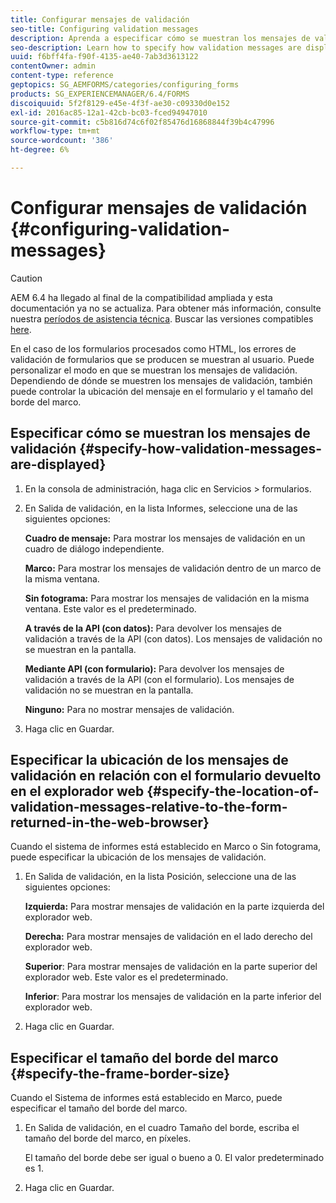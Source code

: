 ```yaml
---
title: Configurar mensajes de validación
seo-title: Configuring validation messages
description: Aprenda a especificar cómo se muestran los mensajes de validación y su ubicación en relación con el formulario devuelto en el explorador web.
seo-description: Learn how to specify how validation messages are displayed and their location relative to the form returned in the web browser.
uuid: f6bff4fa-f90f-4135-ae40-7ab3d3613122
contentOwner: admin
content-type: reference
geptopics: SG_AEMFORMS/categories/configuring_forms
products: SG_EXPERIENCEMANAGER/6.4/FORMS
discoiquuid: 5f2f8129-e45e-4f3f-ae30-c09330d0e152
exl-id: 2016ac85-12a1-42cb-bc03-fced94947010
source-git-commit: c5b816d74c6f02f85476d16868844f39b4c47996
workflow-type: tm+mt
source-wordcount: '386'
ht-degree: 6%

---
```


# Configurar mensajes de validación {#configuring-validation-messages}

>[!CAUTION]
>
>AEM 6.4 ha llegado al final de la compatibilidad ampliada y esta documentación ya no se actualiza. Para obtener más información, consulte nuestra [períodos de asistencia técnica](https://helpx.adobe.com/es/support/programs/eol-matrix.html). Buscar las versiones compatibles [here](https://experienceleague.adobe.com/docs/).

En el caso de los formularios procesados como HTML, los errores de validación de formularios que se producen se muestran al usuario. Puede personalizar el modo en que se muestran los mensajes de validación. Dependiendo de dónde se muestren los mensajes de validación, también puede controlar la ubicación del mensaje en el formulario y el tamaño del borde del marco.

## Especificar cómo se muestran los mensajes de validación {#specify-how-validation-messages-are-displayed}

1. En la consola de administración, haga clic en Servicios > formularios.
1. En Salida de validación, en la lista Informes, seleccione una de las siguientes opciones:

   **Cuadro de mensaje:** Para mostrar los mensajes de validación en un cuadro de diálogo independiente.

   **Marco:** Para mostrar los mensajes de validación dentro de un marco de la misma ventana.

   **Sin fotograma:** Para mostrar los mensajes de validación en la misma ventana. Este valor es el predeterminado.

   **A través de la API (con datos):** Para devolver los mensajes de validación a través de la API (con datos). Los mensajes de validación no se muestran en la pantalla.

   **Mediante API (con formulario):** Para devolver los mensajes de validación a través de la API (con el formulario). Los mensajes de validación no se muestran en la pantalla.

   **Ninguno:** Para no mostrar mensajes de validación.

1. Haga clic en Guardar.

## Especificar la ubicación de los mensajes de validación en relación con el formulario devuelto en el explorador web {#specify-the-location-of-validation-messages-relative-to-the-form-returned-in-the-web-browser}

Cuando el sistema de informes está establecido en Marco o Sin fotograma, puede especificar la ubicación de los mensajes de validación.

1. En Salida de validación, en la lista Posición, seleccione una de las siguientes opciones:

   **Izquierda:** Para mostrar mensajes de validación en la parte izquierda del explorador web.

   **Derecha:** Para mostrar mensajes de validación en el lado derecho del explorador web.

   **Superior**: Para mostrar mensajes de validación en la parte superior del explorador web. Este valor es el predeterminado.

   **Inferior**: Para mostrar los mensajes de validación en la parte inferior del explorador web.

1. Haga clic en Guardar.

## Especificar el tamaño del borde del marco {#specify-the-frame-border-size}

Cuando el Sistema de informes está establecido en Marco, puede especificar el tamaño del borde del marco.

1. En Salida de validación, en el cuadro Tamaño del borde, escriba el tamaño del borde del marco, en píxeles.

   El tamaño del borde debe ser igual o bueno a 0. El valor predeterminado es 1.

1. Haga clic en Guardar.
